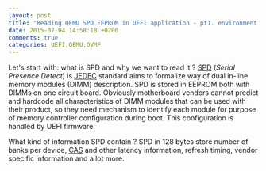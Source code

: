 ```yaml
---
layout: post
title: "Reading QEMU SPD EEPROM in UEFI application - pt1. environment setup"
date: 2015-07-04 14:58:18 +0200
comments: true
categories: UEFI,QEMU,OVMF
---
```


Let's start with: what is SPD and why we want to read it ?
[SPD](https://en.wikipedia.org/wiki/Serial_presence_detect) (_Serial Presence
Detect_) is [JEDEC](https://en.wikipedia.org/wiki/JEDEC) standard aims to
formalize way of dual in-line memory modules (DIMM) description. SPD is 
stored in EEPROM both with DIMMs on one circuit board. Obviously motherboard
vendors cannot predict and hardcode all characteristics of DIMM modules that
can be used with their product, so they need mechanism to identify each module
for purpose of memory controller configuration during boot. This configuration
is handled by UEFI firmware.

What kind of information SPD contain ? SPD in 128 bytes store number of banks
per device, [CAS](https://en.wikipedia.org/wiki/CAS_latency) and other latency
information, refresh timing, vendor specific information and a lot more.

